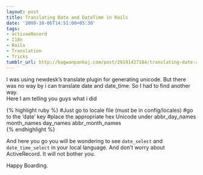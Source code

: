 ```yaml
---
layout: post
title: Translating Date and DateTime in Rails
date: '2009-10-06T14:51:00+05:30'
tags:
- activaeRecord
- I18n
- Rails
- Translation
- Tricks
tumblr_url: http://bagwanpankaj.com/post/29191427184/translating-date-and-datetime-in-rails
---
```

I was using newdesk’s translate plugin for generating unicode. But there was no way by i can translate date and date_time.  So I had to find another way.  
Here I am telling you guys what i did   

{% highlight ruby %}
#Just go to locale file (must be in config/locales) 
#go to the ‘date’ key 
#place the appropriate hex Unicode under abbr_day_names month_names day_names abbr_month_names    
{% endhighlight %}

And here you go you will be wondering to see `date_select` and `date_time_select` in your local language.  And don’t worry about ActiveRecord. It will not bother you.  

Happy Boarding.
